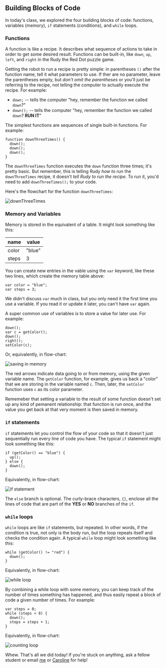 ## Building Blocks of Code

In today's class, we explored the four building blocks of code: functions, variables (memory), `if` statements (conditions), and `while` loops.

### Functions

A function is like a recipe. It describes what sequence of actions to take in order to get some desired result. Functions can be built-in, like `down`, `up`, `left`, and `right` in the Rudy the Red Dot puzzle game.

Getting the robot to run a recipe is pretty simple: in parentheses `()` after the function name, tell it what parameters to use. If ther are no parameter, leave the parentheses empty, but *don't omit the parentheses* or you'll just be referring to the recipe, not telling the computer to actually execute the recipe. For example:

- `down;` -- tells the computer "hey, remember the function we called `down`?"
- `down();` -- tells the computer "hey, remember the function we called `down`? **RUN IT**"

The simplest functions are sequences of single built-in functions. For example:

```
function downThreeTimes() {
  down();
  down();
  down();
}
```

The `downThreeTimes` function executes the `down` function three times; it's pretty basic. But remember, this is telling Rudy *how to run* the `downThreeTimes` recipe, it doesn't *tell Rudy to run the recipe*. To run it, you'd need to add `downThreeTimes();` to your code.

Here's the flowchart for the function `downThreeTimes`:

![downThreeTimes](img/downThreeTimes.png)

### Memory and Variables

Memory is stored in the equivalent of a table. It might look something like this:

| name  | value  |
| ----- | ------ |
| color | "blue" |
| steps | 3      |

You can create new entries in the vable using the `var` keyword, like these two lines, which create the memory table above:

```
var color = "blue";
var steps = 3;
```

We didn't discuss `var` much in class, but you only need it the first time you use a variable. If you read it or update it later, you can't have `var` again.

A super common use of variables is to store a value for later use. For example:

```
down();
var c = getColor();
down();
right();
setColor(c);
```

Or, equivalently, in flow-chart:

![saving in memory](img/getColor-setColor.png)

The red arrows indicate data going to or from memory, using the given variable name. The `getColor` function, for example, gives us back a "color" that we are storing in the variable named `c`. Then, later, the `setColor` function uses `c` as its color parameter.

Rememeber that setting a variable to the result of some function doesn't set up any kind of pemanent relationship: that function is run once, and the value you get back at that very moment is then saved in memory.

### `if` statements

`if` statements let you control the flow of your code so that it doesn't just sequentially run every line of code you have. The typical `if` statement might look something like this:

```
if (getColor() == "blue") {
  up();
} else {
  down();
}
```

Equivalently, in flow-chart:

![if statement](img/if-statement.png)

The `else` branch is optional. The curly-brace characters, `{}`, enclose all the lines of code that are part of the **YES** or **NO** branches of the `if`.

### `while` loops

`while` loops are like `if` statements, but repeated. In other words, if the condition is true, not only is the body run, but the loop repeats itself and checks the condition again. A typical `while` loop might look something like this:

```
while (getColor() != "red") {
  down();
}
```

Equivalently, in flow-chart:

![while loop](img/while-loop.png)

By combining a while loop with some memory, you can keep track of the number of times something has happened, and thus easily repeat a block of code a given number of times. For example:

```
var steps = 0;
while (steps < 8) {
  down();
  steps = steps + 1;
}
```

Equivalently, in flow-chart:

![counting loop](img/counting-loop.png)

Whew. That's all we did today! If you're stuck on anything, ask a fellow student or email [me](mailto:jzamfirescupereira@cca.edu) or [Caroline](mailto:caroline.crandall@cca.edu) for help!